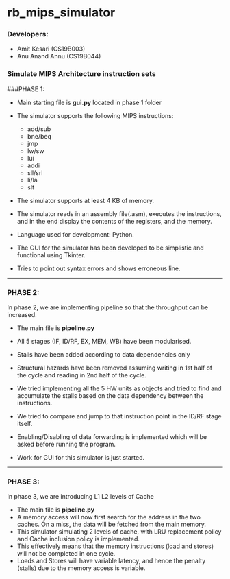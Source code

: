# rb_mips_simulator

### Developers:
* Amit Kesari (CS19B003)
* Anu Anand Annu (CS19B044)

### Simulate MIPS Architecture instruction sets
###PHASE 1:
* Main starting file is **gui.py** located in phase 1 folder
* The simulator supports the following MIPS instructions: 
  * add/sub
  * bne/beq
  * jmp
  * lw/sw
  * lui
  * addi  
  * sll/srl
  * li/la
  * slt
  
* The simulator supports at least 4 KB of memory.
* The simulator reads in an assembly file(.asm), executes the instructions, and in the end display
the contents of the registers, and the memory.
* Language used for development: Python.
* The GUI for the simulator has been developed to be simplistic and functional using Tkinter. 
* Tries to point out syntax errors and shows erroneous line. 

  
---

### PHASE 2:
In phase 2, we are implementing pipeline so that the throughput can be increased.

* The main file is **pipeline.py**
* All 5 stages (IF, ID/RF, EX, MEM, WB) have been modularised.
* Stalls have been added according to data dependencies only
* Structural hazards have been removed assuming writing in 1st half of the cycle and reading in 2nd half of the cycle.

* We tried implementing all the 5 HW units as objects and tried to find and accumulate the stalls based on the data dependency between the instructions.
* We tried to compare and jump to that instruction point in the ID/RF stage itself.
* Enabling/Disabling of data forwarding is implemented which will be asked before running the program.
* Work for GUI for this simulator is just started.

---

### PHASE 3:
In phase 3, we are introducing L1 L2 levels of Cache

* The main file is **pipeline.py**
* A memory access will now first search for the address in the two caches. On a miss, the data
will be fetched from the main memory.
* This simulator simulating 2 levels of cache, with LRU replacement policy and Cache inclusion policy is implemented.
* This effectively means that the memory instructions (load and stores) will not be completed
in one cycle.
* Loads and Stores will have variable latency, and hence the penalty (stalls) due to the memory
access is variable.